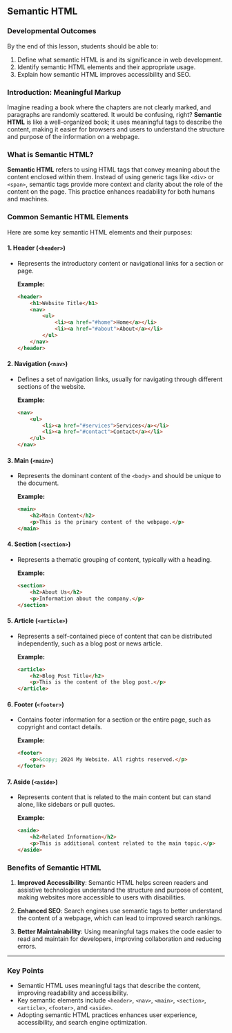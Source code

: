 ## Semantic HTML

### Developmental Outcomes
By the end of this lesson, students should be able to:
1. Define what semantic HTML is and its significance in web development.
2. Identify semantic HTML elements and their appropriate usage.
3. Explain how semantic HTML improves accessibility and SEO.

### Introduction: Meaningful Markup

Imagine reading a book where the chapters are not clearly marked, and paragraphs are randomly scattered. It would be confusing, right? **Semantic HTML** is like a well-organized book; it uses meaningful tags to describe the content, making it easier for browsers and users to understand the structure and purpose of the information on a webpage.

### What is Semantic HTML?

**Semantic HTML** refers to using HTML tags that convey meaning about the content enclosed within them. Instead of using generic tags like `<div>` or `<span>`, semantic tags provide more context and clarity about the role of the content on the page. This practice enhances readability for both humans and machines.

### Common Semantic HTML Elements

Here are some key semantic HTML elements and their purposes:

#### 1. **Header (`<header>`)**
- Represents the introductory content or navigational links for a section or page.
  
  **Example:**
  ```html
  <header>
      <h1>Website Title</h1>
      <nav>
          <ul>
              <li><a href="#home">Home</a></li>
              <li><a href="#about">About</a></li>
          </ul>
      </nav>
  </header>
  ```

#### 2. **Navigation (`<nav>`)**
- Defines a set of navigation links, usually for navigating through different sections of the website.
  
  **Example:**
  ```html
  <nav>
      <ul>
          <li><a href="#services">Services</a></li>
          <li><a href="#contact">Contact</a></li>
      </ul>
  </nav>
  ```

#### 3. **Main (`<main>`)**
- Represents the dominant content of the `<body>` and should be unique to the document.
  
  **Example:**
  ```html
  <main>
      <h2>Main Content</h2>
      <p>This is the primary content of the webpage.</p>
  </main>
  ```

#### 4. **Section (`<section>`)**
- Represents a thematic grouping of content, typically with a heading.
  
  **Example:**
  ```html
  <section>
      <h2>About Us</h2>
      <p>Information about the company.</p>
  </section>
  ```

#### 5. **Article (`<article>`)**
- Represents a self-contained piece of content that can be distributed independently, such as a blog post or news article.
  
  **Example:**
  ```html
  <article>
      <h2>Blog Post Title</h2>
      <p>This is the content of the blog post.</p>
  </article>
  ```

#### 6. **Footer (`<footer>`)**
- Contains footer information for a section or the entire page, such as copyright and contact details.
  
  **Example:**
  ```html
  <footer>
      <p>&copy; 2024 My Website. All rights reserved.</p>
  </footer>
  ```

#### 7. **Aside (`<aside>`)**
- Represents content that is related to the main content but can stand alone, like sidebars or pull quotes.
  
  **Example:**
  ```html
  <aside>
      <h2>Related Information</h2>
      <p>This is additional content related to the main topic.</p>
  </aside>
  ```

### Benefits of Semantic HTML

1. **Improved Accessibility**: Semantic HTML helps screen readers and assistive technologies understand the structure and purpose of content, making websites more accessible to users with disabilities.
  
2. **Enhanced SEO**: Search engines use semantic tags to better understand the content of a webpage, which can lead to improved search rankings.

3. **Better Maintainability**: Using meaningful tags makes the code easier to read and maintain for developers, improving collaboration and reducing errors.

---

### Key Points
- Semantic HTML uses meaningful tags that describe the content, improving readability and accessibility.
- Key semantic elements include `<header>`, `<nav>`, `<main>`, `<section>`, `<article>`, `<footer>`, and `<aside>`.
- Adopting semantic HTML practices enhances user experience, accessibility, and search engine optimization.